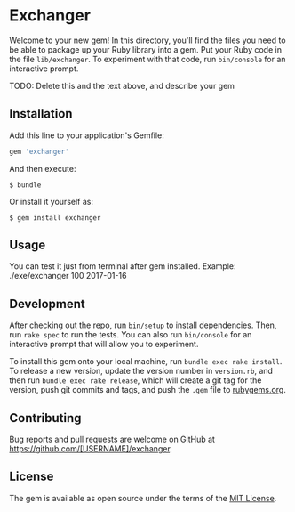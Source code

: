 # Exchanger

Welcome to your new gem! In this directory, you'll find the files you need to be able to package up your Ruby library into a gem. Put your Ruby code in the file `lib/exchanger`. To experiment with that code, run `bin/console` for an interactive prompt.

TODO: Delete this and the text above, and describe your gem

## Installation

Add this line to your application's Gemfile:

```ruby
gem 'exchanger'
```

And then execute:

    $ bundle

Or install it yourself as:

    $ gem install exchanger

## Usage

  You can test it just from terminal after gem installed. Example:
    ./exe/exchanger 100 2017-01-16

## Development

After checking out the repo, run `bin/setup` to install dependencies. Then, run `rake spec` to run the tests. You can also run `bin/console` for an interactive prompt that will allow you to experiment.

To install this gem onto your local machine, run `bundle exec rake install`. To release a new version, update the version number in `version.rb`, and then run `bundle exec rake release`, which will create a git tag for the version, push git commits and tags, and push the `.gem` file to [rubygems.org](https://rubygems.org).

## Contributing

Bug reports and pull requests are welcome on GitHub at https://github.com/[USERNAME]/exchanger.


## License

The gem is available as open source under the terms of the [MIT License](http://opensource.org/licenses/MIT).

